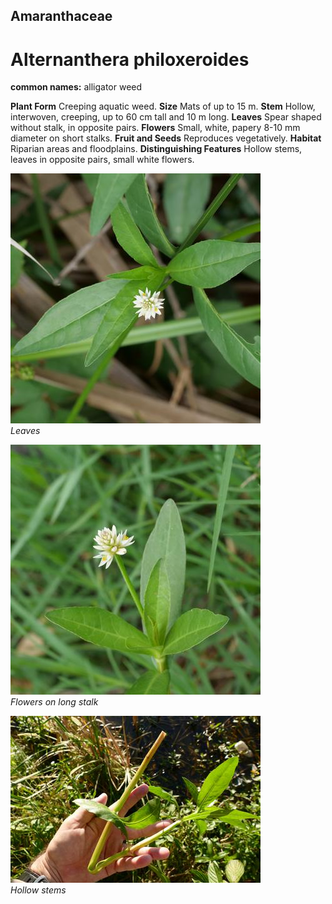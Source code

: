 ## Amaranthaceae
# Alternanthera philoxeroides
**common names:** alligator weed

**Plant Form** Creeping aquatic weed. **Size** Mats of up to 15 m. **Stem** Hollow, interwoven, creeping, up to 60 cm tall and 10 m long. **Leaves** Spear shaped without stalk, in opposite pairs. **Flowers** Small, white, papery 8-10 mm diameter on short stalks. **Fruit and Seeds** Reproduces vegetatively. **Habitat** Riparian areas and floodplains. **Distinguishing Features** Hollow stems, leaves in opposite pairs, small white flowers.


![Leaves](71036_P1086055.jpg)  
 *Leaves* 

![Flowers on long stalk](71125_P1086160.jpg)  
 *Flowers on long stalk* 

![Hollow stems](11125_P6870499.jpg)  
 *Hollow stems* 

